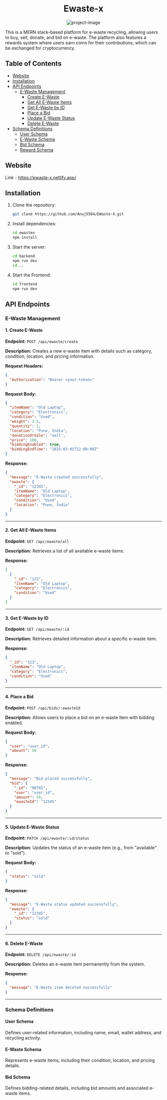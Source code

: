 <h1 align="center" id="title">Ewaste-x</h1>

<p align="center"><img src="https://socialify.git.ci/kunal697/ewastex/image?description=1&amp;forks=1&amp;language=1&amp;name=1&amp;owner=1&amp;pulls=1&amp;stargazers=1&amp;theme=Light" alt="project-image"></p>

This is a MERN stack-based platform for e-waste recycling, allowing users to buy, sell, donate, and bid on e-waste. The platform also features a rewards system where users earn coins for their contributions, which can be exchanged for cryptocurrency.

## Table of Contents
- [Website](#website)
- [Installation](#installation)
- [API Endpoints](#api-endpoints)
  - [E-Waste Management](#e-waste-management)
    - [Create E-Waste](#create-e-waste)
    - [Get All E-Waste Items](#get-all-e-waste-items)
    - [Get E-Waste by ID](#get-e-waste-by-id)
    - [Place a Bid](#place-a-bid)
    - [Update E-Waste Status](#update-e-waste-status)
    - [Delete E-Waste](#delete-e-waste)
- [Schema Definitions](#schema-definitions)
  - [User Schema](#user-schema)
  - [E-Waste Schema](#e-waste-schema)
  - [Bid Schema](#bid-schema)
  - [Reward Schema](#reward-schema)

## Website 
Link - https://ewaste-x.netlify.app/

## Installation
1. Clone the repository:
   ```bash
   git clone https://github.com/Anuj5504/EWaste-X.git
   ```
2. Install dependencies:
   ```bash
   cd ewastex
   npm install
   ```

3. Start the server:
   ```bash
   cd backend
   npm run dev
   cd ..
   ```
4. Start the Frontend:
   ```bash
   cd frontend
   npm run dev
   ```


## API Endpoints
### E-Waste Management

#### 1. Create E-Waste
**Endpoint:** `POST /api/ewaste/create`

**Description:** Creates a new e-waste item with details such as category, condition, location, and pricing information.

**Request Headers:**
```json
{
  "Authorization": "Bearer <your-token>"
}
```

**Request Body:**
```json
{
  "itemName": "Old Laptop",
  "category": "Electronics",
  "condition": "Used",
  "weight": 2.5,
  "quantity": 1,
  "location": "Pune, India",
  "donationOrSale": "sell",
  "price": 100,
  "biddingEnabled": true,
  "biddingEndTime": "2025-03-01T12:00:00Z"
}
```

**Response:**
```json
{
  "message": "E-Waste created successfully",
  "ewaste": {
    "_id": "12345",
    "itemName": "Old Laptop",
    "category": "Electronics",
    "condition": "Used",
    "location": "Pune, India"
  }
}
```

---

#### 2. Get All E-Waste Items
**Endpoint:** `GET /api/ewaste/all`

**Description:** Retrieves a list of all available e-waste items.

**Response:**
```json
[
  {
    "_id": "123",
    "itemName": "Old Laptop",
    "category": "Electronics",
    "condition": "Used"
  }
]
```

---

#### 3. Get E-Waste by ID
**Endpoint:** `GET /api/ewaste/:id`

**Description:** Retrieves detailed information about a specific e-waste item.

**Response:**
```json
{
  "_id": "123",
  "itemName": "Old Laptop",
  "category": "Electronics",
  "condition": "Used"
}
```

---

#### 4. Place a Bid
**Endpoint:** `POST /api/bids/:ewasteId`

**Description:** Allows users to place a bid on an e-waste item with bidding enabled.

**Request Body:**
```json
{
  "user": "user_id",
  "amount": 50
}
```

**Response:**
```json
{
  "message": "Bid placed successfully",
  "bid": {
    "_id": "98765",
    "user": "user_id",
    "amount": 50,
    "ewasteId": "12345"
  }
}
```

---

#### 5. Update E-Waste Status
**Endpoint:** `PATCH /api/ewaste/:id/status`

**Description:** Updates the status of an e-waste item (e.g., from "available" to "sold").

**Request Body:**
```json
{
  "status": "sold"
}
```

**Response:**
```json
{
  "message": "E-Waste status updated successfully",
  "ewaste": {
    "_id": "12345",
    "status": "sold"
  }
}
```

---

#### 6. Delete E-Waste
**Endpoint:** `DELETE /api/ewaste/:id`

**Description:** Deletes an e-waste item permanently from the system.

**Response:**
```json
{
  "message": "E-Waste item deleted successfully"
}
```

---

### Schema Definitions

#### User Schema
Defines user-related information, including name, email, wallet address, and recycling activity.

#### E-Waste Schema
Represents e-waste items, including their condition, location, and pricing details.

#### Bid Schema
Defines bidding-related details, including bid amounts and associated e-waste items.


